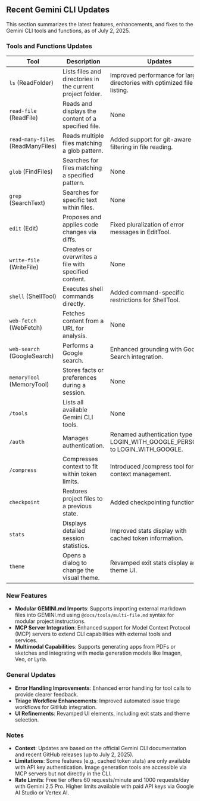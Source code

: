 ## Recent Gemini CLI Updates

This section summarizes the latest features, enhancements, and fixes to the Gemini CLI tools and functions, as of July 2, 2025.

### Tools and Functions Updates

| Tool | Description | Updates | Example |
|---|---|---|---|
| `ls` (ReadFolder) | Lists files and directories in the current project folder. | Improved performance for large directories with optimized file listing. | `ls` |
| `read-file` (ReadFile) | Reads and displays the content of a specified file. | None | `read-file src/index.js` |
| `read-many-files` (ReadManyFiles) | Reads multiple files matching a glob pattern. | Added support for git-aware filtering in file reading. | `read-many-files *.py` |
| `glob` (FindFiles) | Searches for files matching a specified pattern. | None | `glob **/*.json` |
| `grep` (SearchText) | Searches for specific text within files. | None | `grep 'TODO' src/*.js` |
| `edit` (Edit) | Proposes and applies code changes via diffs. | Fixed pluralization of error messages in EditTool. | `edit src/index.js 'Add error handling to fetchData function'` |
| `write-file` (WriteFile) | Creates or overwrites a file with specified content. | None | `write-file README.md 'Add project description'` |
| `shell` (ShellTool) | Executes shell commands directly. | Added command-specific restrictions for ShellTool. | `!npm install express` |
| `web-fetch` (WebFetch) | Fetches content from a URL for analysis. | None | `web-fetch https://api.example.com/data` |
| `web-search` (GoogleSearch) | Performs a Google search. | Enhanced grounding with Google Search integration. | `web-search 'JavaScript async await tutorial'` |
| `memoryTool` (MemoryTool) | Stores facts or preferences during a session. | None | `memoryTool 'Prefer async/await over promises'` |
| `/tools` | Lists all available Gemini CLI tools. | None | `/tools` |
| `/auth` | Manages authentication. | Renamed authentication type LOGIN_WITH_GOOGLE_PERSONAL to LOGIN_WITH_GOOGLE. | `/auth` |
| `/compress` | Compresses context to fit within token limits. | Introduced /compress tool for context management. | `/compress` |
| `checkpoint` | Restores project files to a previous state. | Added checkpointing functionality. | `checkpoint` |
| `stats` | Displays detailed session statistics. | Improved stats display with cached token information. | `stats` |
| `theme` | Opens a dialog to change the visual theme. | Revamped exit stats display and theme UI. | `theme` |

### New Features

-   **Modular GEMINI.md Imports**: Supports importing external markdown files into GEMINI.md using `@docs/tools/multi-file.md` syntax for modular project instructions.
-   **MCP Server Integration**: Enhanced support for Model Context Protocol (MCP) servers to extend CLI capabilities with external tools and services.
-   **Multimodal Capabilities**: Supports generating apps from PDFs or sketches and integrating with media generation models like Imagen, Veo, or Lyria.

### General Updates

-   **Error Handling Improvements**: Enhanced error handling for tool calls to provide clearer feedback.
-   **Triage Workflow Enhancements**: Improved automated issue triage workflows for GitHub integration.
-   **UI Refinements**: Revamped UI elements, including exit stats and theme selection.

### Notes

-   **Context**: Updates are based on the official Gemini CLI documentation and recent GitHub releases (up to July 2, 2025).
-   **Limitations**: Some features (e.g., cached token stats) are only available with API key authentication. Image generation tools are accessible via MCP servers but not directly in the CLI.
-   **Rate Limits**: Free tier offers 60 requests/minute and 1000 requests/day with Gemini 2.5 Pro. Higher limits available with paid API keys via Google AI Studio or Vertex AI.
